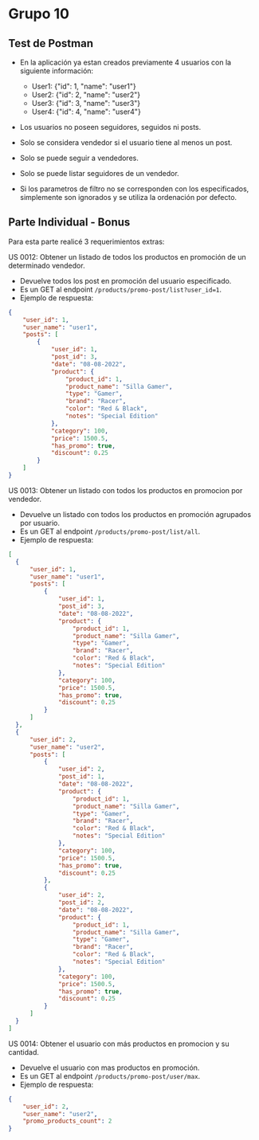 # Grupo 10

## Test de Postman

- En la aplicación ya estan creados previamente 4 usuarios con la siguiente información:
  - User1: {"id": 1, "name": "user1"}
  - User2: {"id": 2, "name": "user2"}
  - User3: {"id": 3, "name": "user3"}
  - User4: {"id": 4, "name": "user4"}

- Los usuarios no poseen seguidores, seguidos ni posts.
- Solo se considera vendedor si el usuario tiene al menos un post.
- Solo se puede seguir a vendedores.
- Solo se puede listar seguidores de un vendedor.
- Si los parametros de filtro no se corresponden con los especificados, simplemente son ignorados y se utiliza la ordenación por defecto.

## Parte Individual - Bonus

Para esta parte realicé 3 requerimientos extras:

US 0012: Obtener un listado de todos los productos en promoción de un determinado vendedor.
- Devuelve todos los post en promoción del usuario especificado.
- Es un GET al endpoint `/products/promo-post/list?user_id=1`.
- Ejemplo de respuesta:
```json
{
    "user_id": 1,
    "user_name": "user1",
    "posts": [
        {
            "user_id": 1,
            "post_id": 3,
            "date": "08-08-2022",
            "product": {
                "product_id": 1,
                "product_name": "Silla Gamer",
                "type": "Gamer",
                "brand": "Racer",
                "color": "Red & Black",
                "notes": "Special Edition"
            },
            "category": 100,
            "price": 1500.5,
            "has_promo": true,
            "discount": 0.25
        }
    ]
}
```

US 0013: Obtener un listado con todos los productos en promocion por vendedor.
- Devuelve un listado con todos los productos en promoción agrupados por usuario.
- Es un GET al endpoint `/products/promo-post/list/all`.
- Ejemplo de respuesta:
```json
[
  {
      "user_id": 1,
      "user_name": "user1",
      "posts": [
          {
              "user_id": 1,
              "post_id": 3,
              "date": "08-08-2022",
              "product": {
                  "product_id": 1,
                  "product_name": "Silla Gamer",
                  "type": "Gamer",
                  "brand": "Racer",
                  "color": "Red & Black",
                  "notes": "Special Edition"
              },
              "category": 100,
              "price": 1500.5,
              "has_promo": true,
              "discount": 0.25
          }
      ]
  },
  {
      "user_id": 2,
      "user_name": "user2",
      "posts": [
          {
              "user_id": 2,
              "post_id": 1,
              "date": "08-08-2022",
              "product": {
                  "product_id": 1,
                  "product_name": "Silla Gamer",
                  "type": "Gamer",
                  "brand": "Racer",
                  "color": "Red & Black",
                  "notes": "Special Edition"
              },
              "category": 100,
              "price": 1500.5,
              "has_promo": true,
              "discount": 0.25
          },
          {
              "user_id": 2,
              "post_id": 2,
              "date": "08-08-2022",
              "product": {
                  "product_id": 1,
                  "product_name": "Silla Gamer",
                  "type": "Gamer",
                  "brand": "Racer",
                  "color": "Red & Black",
                  "notes": "Special Edition"
              },
              "category": 100,
              "price": 1500.5,
              "has_promo": true,
              "discount": 0.25
          }
      ]
  }
]
```
  
  
US 0014: Obtener el usuario con más productos en promocion y su cantidad.
- Devuelve el usuario con mas productos en promoción.
- Es un GET al endpoint `/products/promo-post/user/max`.
- Ejemplo de respuesta:
```json
{
    "user_id": 2,
    "user_name": "user2",
    "promo_products_count": 2
}
```